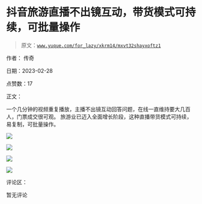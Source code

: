# 抖音旅游直播不出镜互动，带货模式可持续，可批量操作

> 原文：[`www.yuque.com/for_lazy/xkrm14/mxvt32shayxoftz1`](https://www.yuque.com/for_lazy/xkrm14/mxvt32shayxoftz1)



作者： 传奇 

日期：2023-02-28 

点赞数：17 

正文： 

一个几分钟的视频重复播放，主播不出镜互动回答问题，在线一直维持要大几百人，门票成交很可观。 旅游业已迈入全面增长阶段，这种直播带货模式可持续，易复制，可批量操作。 

![](img/e623f704223a8f200b7292e4c99e4d9d.png) 

![](img/cba8adcd00d02fb54969e0e19dc62610.png) 

![](img/53f70adadaa4179f6356c1d19bc81c68.png) 

![](img/dbb6c64c79e32c2eb04b1f4e3cfda622.png) 

评论区： 

暂无评论 

